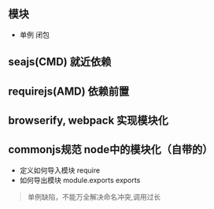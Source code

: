 ## 模块
- 单例 闭包  

## seajs(CMD) 就近依赖 
## requirejs(AMD) 依赖前置
## browserify, webpack 实现模块化
## commonjs规范 node中的模块化（自带的）
- 定义如何导入模块 require
- 如何导出模块 module.exports  exports


> 单例缺陷，不能万全解决命名冲突,调用过长
